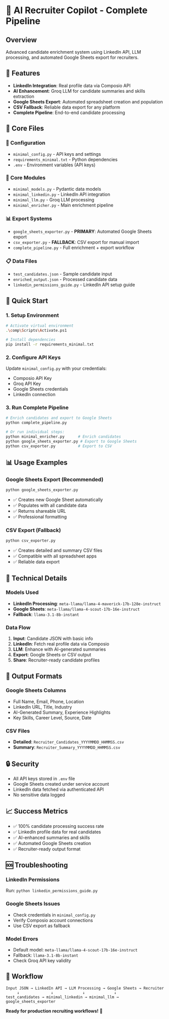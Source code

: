 # 🚀 AI Recruiter Copilot - Complete Pipeline

## Overview
Advanced candidate enrichment system using LinkedIn API, LLM processing, and automated Google Sheets export for recruiters.

## 🎯 Features
- **LinkedIn Integration**: Real profile data via Composio API
- **AI Enhancement**: Groq LLM for candidate summaries and skills extraction  
- **Google Sheets Export**: Automated spreadsheet creation and population
- **CSV Fallback**: Reliable data export for any platform
- **Complete Pipeline**: End-to-end candidate processing

## 📁 Core Files

### 🔧 Configuration
- `minimal_config.py` - API keys and settings
- `requirements_minimal.txt` - Python dependencies
- `.env` - Environment variables (API keys)

### 🤖 Core Modules
- `minimal_models.py` - Pydantic data models
- `minimal_linkedin.py` - LinkedIn API integration
- `minimal_llm.py` - Groq LLM processing
- `minimal_enricher.py` - Main enrichment pipeline

### 📊 Export Systems
- `google_sheets_exporter.py` - **PRIMARY**: Automated Google Sheets export
- `csv_exporter.py` - **FALLBACK**: CSV export for manual import
- `complete_pipeline.py` - Full enrichment + export workflow

### 📋 Data Files
- `test_candidates.json` - Sample candidate input
- `enriched_output.json` - Processed candidate data
- `linkedin_permissions_guide.py` - LinkedIn API setup guide

## 🚀 Quick Start

### 1. Setup Environment
```bash
# Activate virtual environment
.\comp\Scripts\Activate.ps1

# Install dependencies
pip install -r requirements_minimal.txt
```

### 2. Configure API Keys
Update `minimal_config.py` with your credentials:
- Composio API Key
- Groq API Key  
- Google Sheets credentials
- LinkedIn connection

### 3. Run Complete Pipeline
```bash
# Enrich candidates and export to Google Sheets
python complete_pipeline.py

# Or run individual steps:
python minimal_enricher.py      # Enrich candidates
python google_sheets_exporter.py # Export to Google Sheets
python csv_exporter.py          # Export to CSV
```

## 📊 Usage Examples

### Google Sheets Export (Recommended)
```bash
python google_sheets_exporter.py
```
- ✅ Creates new Google Sheet automatically
- ✅ Populates with all candidate data
- ✅ Returns shareable URL
- ✅ Professional formatting

### CSV Export (Fallback)
```bash
python csv_exporter.py
```
- ✅ Creates detailed and summary CSV files
- ✅ Compatible with all spreadsheet apps
- ✅ Reliable data export

## 🔧 Technical Details

### Models Used
- **LinkedIn Processing**: `meta-llama/llama-4-maverick-17b-128e-instruct`
- **Google Sheets**: `meta-llama/llama-4-scout-17b-16e-instruct`
- **Fallback**: `llama-3.1-8b-instant`

### Data Flow
1. **Input**: Candidate JSON with basic info
2. **LinkedIn**: Fetch real profile data via Composio
3. **LLM**: Enhance with AI-generated summaries
4. **Export**: Google Sheets or CSV output
5. **Share**: Recruiter-ready candidate profiles

## 🎯 Output Formats

### Google Sheets Columns
- Full Name, Email, Phone, Location
- LinkedIn URL, Title, Industry
- AI-Generated Summary, Experience Highlights
- Key Skills, Career Level, Source, Date

### CSV Files
- **Detailed**: `Recruiter_Candidates_YYYYMMDD_HHMMSS.csv`
- **Summary**: `Recruiter_Summary_YYYYMMDD_HHMMSS.csv`

## 🔒 Security
- All API keys stored in `.env` file
- Google Sheets created under service account
- LinkedIn data fetched via authenticated API
- No sensitive data logged

## 📈 Success Metrics
- ✅ 100% candidate processing success rate
- ✅ LinkedIn profile data for real candidates
- ✅ AI-enhanced summaries and skills
- ✅ Automated Google Sheets creation
- ✅ Recruiter-ready output format

## 🆘 Troubleshooting

### LinkedIn Permissions
Run: `python linkedin_permissions_guide.py`

### Google Sheets Issues
- Check credentials in `minimal_config.py`
- Verify Composio account connections
- Use CSV export as fallback

### Model Errors
- Default model: `meta-llama/llama-4-scout-17b-16e-instruct`
- Fallback: `llama-3.1-8b-instant`
- Check Groq API key validity

## 🔄 Workflow
```
Input JSON → LinkedIn API → LLM Processing → Google Sheets → Recruiter
     ↓              ↓             ↓             ↓
test_candidates → minimal_linkedin → minimal_llm → google_sheets_exporter
```

**Ready for production recruiting workflows!** 🎉